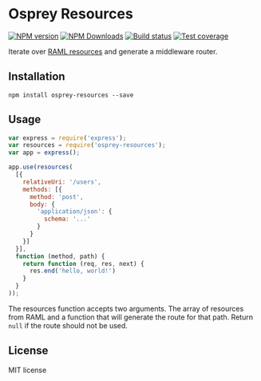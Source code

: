 # Osprey Resources

[![NPM version][npm-image]][npm-url]
[![NPM Downloads][downloads-image]][downloads-url]
[![Build status][travis-image]][travis-url]
[![Test coverage][coveralls-image]][coveralls-url]

Iterate over [RAML resources](https://github.com/raml-org/raml-spec/blob/master/versions/raml-10/raml-10.md#resources-and-nested-resources) and generate a middleware router.

## Installation

```
npm install osprey-resources --save
```

## Usage

```js
var express = require('express');
var resources = require('osprey-resources');
var app = express();

app.use(resources(
  [{
    relativeUri: '/users',
    methods: [{
      method: 'post',
      body: {
        'application/json': {
          schema: '...'
        }
      }
    }]
  }],
  function (method, path) {
    return function (req, res, next) {
      res.end('hello, world!')
    }
  }
));
```

The resources function accepts two arguments. The array of resources from RAML and a function that will generate the route for that path. Return `null` if the route should not be used.

## License

MIT license

[npm-image]: https://img.shields.io/npm/v/osprey-resources.svg?style=flat
[npm-url]: https://npmjs.org/package/osprey-resources
[downloads-image]: https://img.shields.io/npm/dm/osprey-resources.svg?style=flat
[downloads-url]: https://npmjs.org/package/osprey-resources
[travis-image]: https://img.shields.io/travis/mulesoft-labs/osprey-resources.svg?style=flat
[travis-url]: https://travis-ci.org/mulesoft-labs/osprey-resources
[coveralls-image]: https://img.shields.io/coveralls/mulesoft-labs/osprey-resources.svg?style=flat
[coveralls-url]: https://coveralls.io/r/mulesoft-labs/osprey-resources?branch=master
